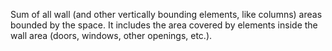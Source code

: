 ﻿Sum of all wall (and other vertically bounding elements, like columns) areas bounded by the space. It includes the area covered by elements inside the wall area (doors, windows, other openings, etc.).